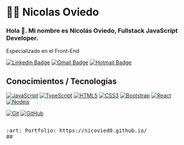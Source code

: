 # :man_technologist: Nicolas Oviedo
### Hola 👋. Mi nombre es Nicolás Oviedo, Fullstack JavaScript Developer. 
Especializado en el Front-End

 
 [![Linkedin Badge](https://img.shields.io/badge/-LinkedIn-blue?style=flat-square&logo=Linkedin&logoColor=white&link=https://www.linkedin.com/in/nicol%C3%A1s-b-oviedo-0989241bb//)](https://www.linkedin.com/in/nicol%C3%A1s-b-oviedo-0989241bb//)
[![Gmail Badge](https://img.shields.io/badge/-Gmail-c14438?style=flat-square&logo=Gmail&logoColor=white&link=mailto:briannoviedo@gmail.com)](mailto:briannoviedo@gmail.com)
[![Hotmail Badge](https://img.shields.io/badge/-Hotmail-0078D4?style=flat-square&logo=microsoft-outlook&logoColor=white&link=mailto:briannicolasoviedo@hotmail.com)](mailto:briannicolasoviedo@hotmail.com)

 
 ## Conocimientos / Tecnologías

[![JavaScript](https://img.shields.io/badge/-JavaScript-black?style=flat-square&logo=javascript&link=https://github.com/Nicovied0)](https://github.com/Nicovied0)
[![TypeScript](https://img.shields.io/badge/-TypeScript-007ACC?style=flat-square&logo=typescript&link=https://github.com/Nicovied0)](https://github.com/Nicovied0)
[![HTML5](https://img.shields.io/badge/-HTML5-E34F26?style=flat-square&logo=html5&logoColor=white&link=https://github.com/Nicovied0)](https://github.com/Nicovied0)
[![CSS3](https://img.shields.io/badge/-CSS3-1572B6?style=flat-square&logo=css3&link=https://github.com/Nicovied0)](https://github.com/Nicovied0/)
[![Bootstrap](https://img.shields.io/badge/-Bootstrap-563D7C?style=flat-square&logo=bootstrap&link=https://github.com/Nicovied0)](https://github.com/Nicovied0)
[![React](https://img.shields.io/badge/-React-black?style=flat-square&logo=react&link=https://github.com/Nicovied0)](https://github.com/Nicovied0)
[![Nodejs](https://img.shields.io/badge/-Nodejs-black?style=flat-square&logo=Node.js&link=https://github.com/Nicovied0/)](https://github.com/Nicovied0)


[![Git](https://img.shields.io/badge/-Git-black?style=flat-square&logo=git&link=https://github.com/Nicovied0)](https://github.com/Nicovied0)
[![GitHub](https://img.shields.io/badge/-GitHub-181717?style=flat-square&logo=github&link=https://github.com/Nicovied0/)](https://github.com/Nicovied0)



##
<samp>
 :art: Portfolio: https://nicovied0.github.io/ <br>
 </samp>
 ##
<!--


- 🔭 I’m currently working on ...
- 🌱 I’m currently learning ...
- 👯 I’m looking to collaborate on ...
- 🤔 I’m looking for help with ...
- 💬 Ask me about ...
- 📫 How to reach me: ...
- 😄 Pronouns: ...
- ⚡ Fun fact: ...
-->
